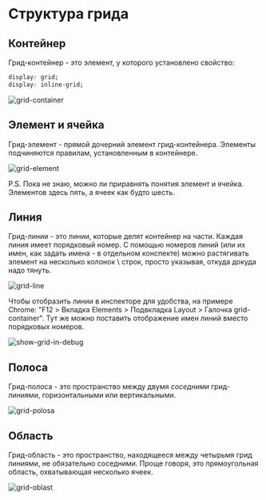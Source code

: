 # Структура грида

## Контейнер

Грид-контейнер - это элемент, у которого установлено свойство:

```css
display: grid;
display: inline-grid;
```

<img src="img/grid-container.png" alt="grid-container"  />

## Элемент и ячейка

Грид-элемент - прямой дочерний элемент грид-контейнера. Элементы подчиняются правилам, установленным в контейнере.

<img src="img/grid-element.png" alt="grid-element"  />

P.S. Пока не знаю, можно ли приравнять понятия элемент и ячейка. Элементов здесь пять, а ячеек как будто шесть.

## Линия

Грид-линии - это линии, которые делят контейнер на части. Каждая линия имеет порядковый номер. С помощью номеров линий (или их имен, как задать имена - в отдельном конспекте) можно растягивать элемент на несколько колонок \ строк, просто указывая, откуда докуда надо тянуть.

<img src="img/grid-line.png" alt="grid-line"  />

Чтобы отобразить линии в инспекторе для удобства, на примере Chrome: "F12 > Вкладка Elements > Подвкладка Layout > Галочка grid-container". Тут же можно поставить отображение имен линий вместо порядковых номеров.

![show-grid-in-debug](img/show-grid-in-debug.png)

## Полоса

Грид-полоса - это пространство между двумя *соседними* грид-линиями, горизонтальными или вертикальными.

![grid-polosa](img/grid-polosa.png)

## Область

Грид-область - это пространство, находящееся между четырьмя грид линиями, не обязательно соседними. Проще говоря, это прямоугольная область, охватывающая несколько ячеек.

![grid-oblast](img/grid-oblast.png)